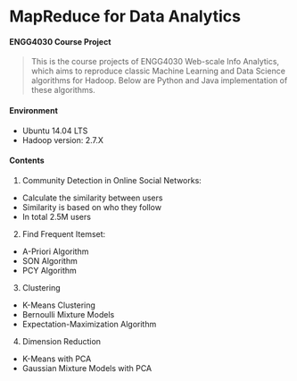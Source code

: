 # MapReduce for Data Analytics
#### ENGG4030 Course Project 

> This is the course projects of ENGG4030 Web-scale Info Analytics, which aims to reproduce classic Machine Learning and Data Science algorithms for Hadoop. Below are Python and Java implementation of these algorithms.

#### Environment 
* Ubuntu 14.04 LTS
* Hadoop version: 2.7.X

#### Contents
1. Community Detection in Online Social Networks: 
* Calculate the similarity between users
* Similarity is based on who they follow
* In total 2.5M users

2. Find Frequent Itemset:
* A-Priori Algorithm
* SON Algorithm
* PCY Algorithm

3. Clustering
* K-Means Clustering
* Bernoulli Mixture Models
* Expectation-Maximization Algorithm

4. Dimension Reduction
* K-Means with PCA
* Gaussian Mixture Models with PCA


